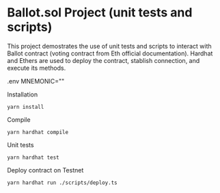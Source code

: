 # Ballot.sol Project (unit tests and scripts)

This project demostrates the use of unit tests and scripts to interact with Ballot contract (voting contract from Eth official documentation). Hardhat and Ethers are used to deploy the contract, stablish connection, and execute its methods.

.env 
MNEMONIC="" 

Installation
```shell
yarn install
```
Compile
```shell
yarn hardhat compile
```
Unit tests
```shell
yarn hardhat test
```
Deploy contract on Testnet
```shell
yarn hardhat run ./scripts/deploy.ts   
```